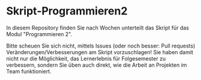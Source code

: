 # Skript-Programmieren2

In diesem Repository finden Sie nach Wochen unterteilt das Skript für das Modul "Programmieren 2".

Bitte scheuen Sie sich nicht, mittels Issues (oder noch besser: Pull requests) Veränderungen/Verbesserungen am Skript vorzuschlagen! Sie haben damit nicht nur die Möglichkeit, das Lernerlebnis für Folgesemester zu verbessern, sondern Sie üben auch direkt, wie die Arbeit an Projekten im Team funktioniert.
